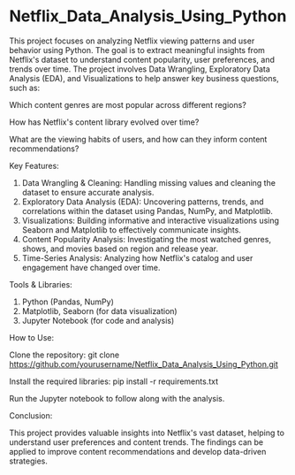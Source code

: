 # Netflix_Data_Analysis_Using_Python

This project focuses on analyzing Netflix viewing patterns and user behavior using Python. The goal is to extract meaningful insights from Netflix's dataset to understand content popularity, user preferences, and trends over time. The project involves Data Wrangling, Exploratory Data Analysis (EDA), and Visualizations to help answer key business questions, such as:

Which content genres are most popular across different regions?

How has Netflix's content library evolved over time?

What are the viewing habits of users, and how can they inform content recommendations?

Key Features:

1. Data Wrangling & Cleaning: Handling missing values and cleaning the dataset to ensure accurate analysis.
2. Exploratory Data Analysis (EDA): Uncovering patterns, trends, and correlations within the dataset using Pandas, NumPy, and Matplotlib.
3. Visualizations: Building informative and interactive visualizations using Seaborn and Matplotlib to effectively communicate insights.
4. Content Popularity Analysis: Investigating the most watched genres, shows, and movies based on region and release year.
5. Time-Series Analysis: Analyzing how Netflix's catalog and user engagement have changed over time.

Tools & Libraries:

1. Python (Pandas, NumPy)
2. Matplotlib, Seaborn (for data visualization)
3. Jupyter Notebook (for code and analysis)
   
How to Use:

Clone the repository: git clone https://github.com/yourusername/Netflix_Data_Analysis_Using_Python.git

Install the required libraries: pip install -r requirements.txt

Run the Jupyter notebook to follow along with the analysis.

Conclusion:

This project provides valuable insights into Netflix's vast dataset, helping to understand user preferences and content trends. The findings can be applied to improve content recommendations and develop data-driven strategies.


